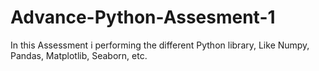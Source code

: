 # Advance-Python-Assesment-1
In this Assessment i performing the different Python library, Like Numpy, Pandas, Matplotlib, Seaborn, etc.
